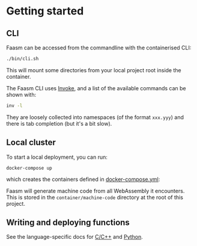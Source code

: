 # Getting started

## CLI

Faasm can be accessed from the commandline with the containerised CLI:

```bash
./bin/cli.sh
```

This will mount some directories from your local project root inside the
container.

The Faasm CLI uses [Invoke](https://www.pyinvoke.org/), and a list of the
available commands can be shown with:

```bash
inv -l
```

They are loosely collected into namespaces (of the format `xxx.yyy`) and
there is tab completion (but it's a bit slow).

## Local cluster

To start a local deployment, you can run:

```
docker-compose up
```

which creates the containers defined in
[docker-compose.yml](../docker-compose.yml):

Faasm will generate machine code from all WebAssembly it encounters. This is
stored in the `container/machine-code` directory at the root of this project.

## Writing and deploying functions

See the language-specific docs for [C/C++](cpp.md) and [Python](python.md).
